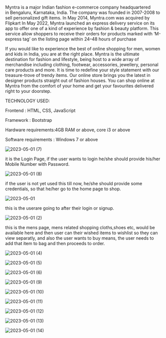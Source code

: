 Myntra is a major Indian fashion e-commerce company headquartered in Bengaluru, Karnataka, India. The company was founded in 2007-2008 to sell personalized gift items. In May 2014, Myntra.com was acquired by Flipkart
In May 2022, Myntra launched an express delivery service on its app to offer one of a kind of experience by fashion & beauty platform. This service allow shoppers to receive their orders for products marked with ‘M-express tag’ on the listing page within 24–48 hours of purchase

If you would like to experience the best of online shopping for men, women and kids in India, you are at the right place. Myntra is the ultimate destination for fashion and lifestyle, being host to a wide array of merchandise including clothing, footwear, accessories,  jewellery, personal care products and more. It is time to redefine your style statement with our treasure-trove of trendy items. Our online store brings you the latest in designer products straight out of fashion houses. You can shop online at Myntra from the comfort of your home and get your favourites delivered right to your doorstep.

TECHNOLOGY USED:

Frontend : HTML, CSS, JavaScript

Framework : Bootstrap

Hardware requirements:4GB RAM or above, core i3 or above  

Software requirements : Windows 7 or above        


![2023-05-01 (7)](https://user-images.githubusercontent.com/131758223/235585053-aff755eb-c44a-47aa-b490-2b795f3f4a35.png)

it is the Login Page, if the user wants to login he/she should provide his/her Mobile Number with Password.



![2023-05-01 (8)](https://user-images.githubusercontent.com/131758223/235585083-d814680f-82b5-4749-910f-302b474d10a9.png)

if the user is not yet used this till now, he/she should provide some credentials, so that he/her go to the home page to shop.



![2023-05-01](https://user-images.githubusercontent.com/131758223/235584644-6ef44e33-99c4-4e92-9ec9-fa3eeade6c78.png)

this is the userare going to after their login or signup.



![2023-05-01 (2)](https://user-images.githubusercontent.com/131758223/235584903-36f2803c-8587-4fe4-b338-f2fce70aee34.png)

this is the mens page, mens related shopping cloths,shoes etc, would be available here and then user can their wished items to wishlist so they can view separatly, and also the user wants to buy means, the user needs to add that item to bag and then proceeds to order.


![2023-05-01 (4)](https://user-images.githubusercontent.com/131758223/235584939-dc57c302-8001-4d90-ab79-82b86e956e57.png)

![2023-05-01 (5)](https://user-images.githubusercontent.com/131758223/235584973-455d30fa-f369-48fe-9d55-a5a4cf7a148b.png)

![2023-05-01 (6)](https://user-images.githubusercontent.com/131758223/235585002-c92daa23-d716-454a-bba3-7bc60b02bf56.png)

![2023-05-01 (9)](https://user-images.githubusercontent.com/131758223/235585115-5df90281-63d5-46ef-b46e-da807a68d660.png)

![2023-05-01 (10)](https://user-images.githubusercontent.com/131758223/235585139-39f43917-c863-4a6d-8d8c-5e77f98308ca.png)

![2023-05-01 (11)](https://user-images.githubusercontent.com/131758223/235585152-f7cbebd4-3254-462c-8e9f-97a2ed8e53de.png)

![2023-05-01 (12)](https://user-images.githubusercontent.com/131758223/235585208-5dbe8949-049e-4968-b58f-db5a2601b851.png)

![2023-05-01 (13)](https://user-images.githubusercontent.com/131758223/235585259-8eb6af04-fec5-4f57-8d99-45ed45e562bd.png)

![2023-05-01 (14)](https://user-images.githubusercontent.com/131758223/235585284-c24c6dfc-34ec-4b6d-8c07-317bd58102cc.png)




